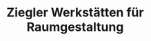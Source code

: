---
title: "Ziegler Werkstätten für Raumgestaltung"
url: /gundelsheim/ziegler-werkstaetten-fuer-raumgestaltung/
shop: Gardinen
---